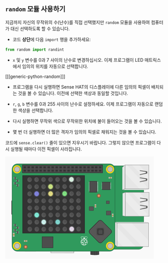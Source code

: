 ## `random` 모듈 사용하기

지금까지 자신의 무작위의 수(난수)를 직접 선택했지만 `random` 모듈을 사용하여 컴퓨터가 대신 선택하도록 할 수 있습니다.

+ 코드 **상단**에 다음 `import` 행을 추가하세요:

```python
from random import randint
```

+ `x` 및 `y` 변수를 0과 7 사이의 난수로 변경하십시오. 이제 프로그램이 LED 매트릭스에서 임의의 위치를 자동으로 선택합니다.

[[[generic-python-random]]]

+ 프로그램을 다시 실행하면 Sense HAT의 디스플레이에 다른 임의의 픽셀이 배치되는 것을 볼 수 있습니다. 이전에 선택한 색상과 동일할 것입니다.

+ `r`, `g`, `b` 변수를 0과 255 사이의 난수로 설정하세요. 이제 프로그램이 자동으로 랜덤한 색상을 선택합니다.

+ 다시 실행하면 무작위 색으로 무작위한 위치에 불이 들어오는 것을 볼 수 있습니다.

+ 몇 번 더 실행하면 더 많은 격자가 임의의 픽셀로 채워지는 것을 볼 수 있습니다.

코드에 `sense.clear()` 줄이 있으면 지우시기 바랍니다. 그렇지 않으면 프로그램이 다시 실행될 때마다 이전 픽셀이 사라집니다.

![임의의 픽셀](images/random-pixels.png)

